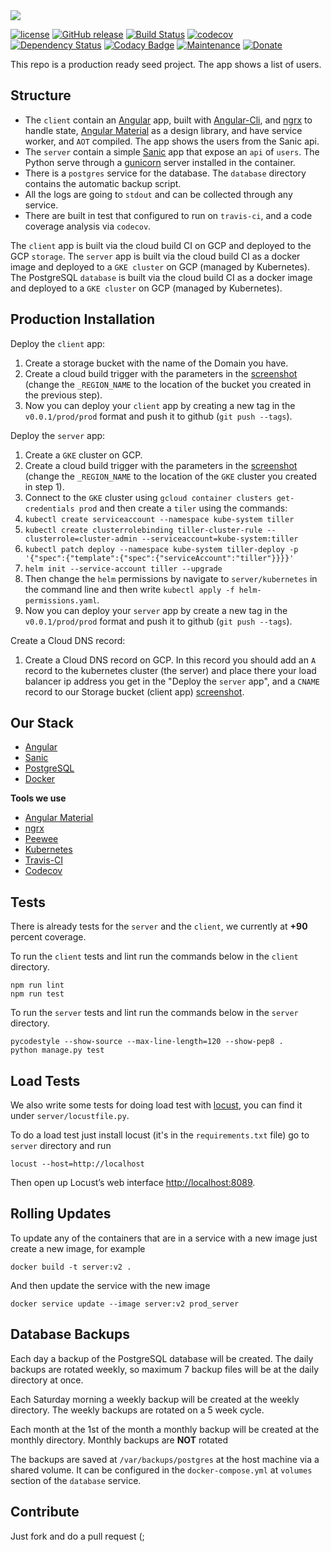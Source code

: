<img src="https://raw.githubusercontent.com/nirgn975/Angular-Django-Seed-Project/master/art/angular-django-seed-project.png" />

[![license][license-image]][license-url] [![GitHub release][github-image]][github-url] [![Build Status][travis-image]][travis-url] [![codecov][codecov-image]][codecov-url] [![Dependency Status][dependencyci-image]][dependencyci-url] [![Codacy Badge][codacy-image]][codacy-url] [![Maintenance][maintenance-image]][maintenance-url] [![Donate][donate-image]][donate-url]

This repo is a production ready seed project. The app shows a list of users.

## Structure

* The `client` contain an [Angular](https://angular.io/) app, built with [Angular-Cli](https://github.com/angular/angular-cli), and [ngrx](https://github.com/ngrx) to handle state, [Angular Material](https://github.com/angular/material2) as a design library, and have service worker, and `AOT` compiled. The app shows the users from the Sanic api.
* The `server` contain a simple [Sanic](https://sanic.readthedocs.io) app that expose an `api` of `users`. The Python serve through a [gunicorn](http://gunicorn.org/) server installed in the container.
* There is a `postgres` service for the database. The `database` directory contains the automatic backup script.
* All the logs are going to `stdout` and can be collected through any service.
* There are built in test that configured to run on `travis-ci`, and a code coverage analysis via `codecov`.

The `client` app is built via the cloud build CI on GCP and deployed to the GCP `storage`.
The `server` app is built via the cloud build CI as a docker image and deployed to a `GKE cluster` on GCP (managed by Kubernetes).
The PostgreSQL `database` is built via the cloud build CI as a docker image and deployed to a `GKE cluster` on GCP (managed by Kubernetes).

## Production Installation

Deploy the `client` app:
1. Create a storage bucket with the name of the Domain you have.
2. Create a cloud build trigger with the parameters in the [screenshot](art/client-trigger.jpg) (change the `_REGION_NAME` to the location of the bucket you created in the previous step).
3. Now you can deploy your `client` app by creating a new tag in the `v0.0.1/prod/prod` format and push it to github (`git push --tags`).

Deploy the `server` app:
1. Create a `GKE` cluster on GCP.
2. Create a cloud build trigger with the parameters in the [screenshot](art/servier-trigger.jpg) (change the `_REGION_NAME` to the location of the `GKE` cluster you created in step 1).
3. Connect to the `GKE` cluster using `gcloud container clusters get-credentials prod` and then create a `tiler` using the commands:
 1. `kubectl create serviceaccount --namespace kube-system tiller`
 2. `kubectl create clusterrolebinding tiller-cluster-rule --clusterrole=cluster-admin --serviceaccount=kube-system:tiller`
 3. `kubectl patch deploy --namespace kube-system tiller-deploy -p '{"spec":{"template":{"spec":{"serviceAccount":"tiller"}}}}'`
 4. `helm init --service-account tiller --upgrade`
4. Then change the `helm` permissions by navigate to `server/kubernetes` in the command line and then write `kubectl apply -f helm-permissions.yaml`.
5. Now you can deploy your `server` app by create a new tag in the `v0.0.1/prod/prod` format and push it to github (`git push --tags`).

Create a Cloud DNS record:
1. Create a Cloud DNS record on GCP. In this record you should add an `A` record to the kubernetes cluster (the server) and place there your load balancer ip address you get in the "Deploy the `server` app", and a `CNAME` record to our Storage bucket (client app) [screenshot](art/cloud_dns.jpg).

## Our Stack

* [Angular](https://angular.io/)
* [Sanic](https://www.djangoproject.com/)
* [PostgreSQL](https://sanic.readthedocs.io)
* [Docker](https://www.docker.com/)

**Tools we use**

  * [Angular Material](https://material.angular.io)
  * [ngrx](https://github.com/ngrx)
  * [Peewee](http://docs.peewee-orm.com)
  * [Kubernetes](https://kubernetes.io)
  * [Travis-CI](https://travis-ci.org)
  * [Codecov](https://codecov.io)

## Tests

There is already tests for the `server` and the `client`, we currently at **+90** percent coverage.

To run the `client` tests and lint run the commands below in the `client` directory.

```
npm run lint
npm run test
```

To run the `server` tests and lint run the commands below in the `server` directory.

```
pycodestyle --show-source --max-line-length=120 --show-pep8 .
python manage.py test
```

## Load Tests

We also write some tests for doing load test with [locust](http://locust.io/), you can find it under `server/locustfile.py`.

To do a load test just install locust (it's in the `requirements.txt` file) go to `server` directory and run

```
locust --host=http://localhost
```

Then open up Locust’s web interface [http://localhost:8089](http://localhost:8089).

## Rolling Updates

To update any of the containers that are in a service with a new image just create a new image, for example

```
docker build -t server:v2 .
```

And then update the service with the new image

```
docker service update --image server:v2 prod_server
```

## Database Backups

Each day a backup of the PostgreSQL database will be created. The daily backups are rotated weekly, so maximum 7 backup files will be at the daily directory at once.

Each Saturday morning a weekly backup will be created at the weekly directory. The weekly backups are rotated on a 5 week cycle.

Each month at the 1st of the month a monthly backup will be created at the monthly directory. Monthly backups are **NOT** rotated

The backups are saved at `/var/backups/postgres` at the host machine via a shared volume. It can be configured in the `docker-compose.yml` at `volumes` section of the `database` service.

## Contribute

Just fork and do a pull request (;

[license-image]: https://img.shields.io/badge/license-ISC-blue.svg
[license-url]: https://github.com/nirgn975/Angular-Django-Seed-Project/blob/master/LICENSE
[github-image]: https://img.shields.io/github/release/nirgn975/Angular-Django-Seed-Project.svg
[github-url]: https://github.com/nirgn975/Angular-Django-Seed-Project/releases
[travis-image]: https://travis-ci.org/nirgn975/Angular-Django-Seed-Project.svg?branch=master
[travis-url]: https://travis-ci.org/nirgn975/Angular-Django-Seed-Project
[codecov-image]: https://codecov.io/gh/nirgn975/Angular-Django-Seed-Project/branch/master/graph/badge.svg
[codecov-url]: https://codecov.io/gh/nirgn975/Angular-Django-Seed-Project
[dependencyci-image]: https://dependencyci.com/github/nirgn975/Angular-Django-Seed-Project/badge
[dependencyci-url]: https://dependencyci.com/github/nirgn975/Angular-Django-Seed-Project
[codacy-image]: https://api.codacy.com/project/badge/Grade/cdf4939e98804872b377a4120a4f4571
[codacy-url]: https://www.codacy.com/app/nirgn975/Angular-Django-Seed-Project?utm_source=github.com&amp;utm_medium=referral&amp;utm_content=nirgn975/Angular-Django-Seed-Project&amp;utm_campaign=Badge_Grade
[maintenance-image]: https://img.shields.io/maintenance/yes/2019.svg
[maintenance-url]: https://github.com/nirgn975
[donate-image]: https://img.shields.io/badge/PayPal-Donate-lightgrey.svg
[donate-url]: https://www.paypal.me/nirgn/2
